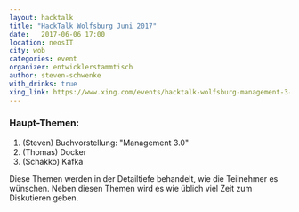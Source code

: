 ```yaml
---
layout: hacktalk
title: "HackTalk Wolfsburg Juni 2017"
date:   2017-06-06 17:00
location: neosIT
city: wob
categories: event
organizer: entwicklerstammtisch
author: steven-schwenke
with_drinks: true
xing_link: https://www.xing.com/events/hacktalk-wolfsburg-management-3-0-buch-kafka-docker-1818467
---
```


### Haupt-Themen:

1. (Steven) Buchvorstellung: "Management 3.0"
1. (Thomas) Docker
1. (Schakko) Kafka

Diese Themen werden in der Detailtiefe behandelt, wie die Teilnehmer es wünschen. Neben diesen Themen wird es wie üblich viel Zeit zum Diskutieren geben.
